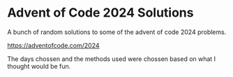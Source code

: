 # Advent of Code 2024 Solutions

A bunch of random solutions to some of the advent of code 2024 problems.

https://adventofcode.com/2024

The days chossen and the methods used were chossen based on what I thought would be fun.